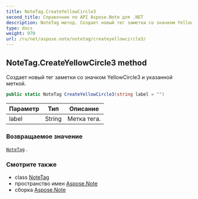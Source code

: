 ```yaml
---
title: NoteTag.CreateYellowCircle3
second_title: Справочник по API Aspose.Note для .NET
description: NoteTag метод. Создает новый тег заметки со значком YellowCircle3 и указанной меткой.
type: docs
weight: 970
url: /ru/net/aspose.note/notetag/createyellowcircle3/
---
```

## NoteTag.CreateYellowCircle3 method

Создает новый тег заметки со значком YellowCircle3 и указанной меткой.

```csharp
public static NoteTag CreateYellowCircle3(string label = "")
```

| Параметр | Тип | Описание |
| --- | --- | --- |
| label | String | Метка тега. |

### Возвращаемое значение

[`NoteTag`](../) .

### Смотрите также

* class [NoteTag](../)
* пространство имен [Aspose.Note](../../notetag/)
* сборка [Aspose.Note](../../../)


